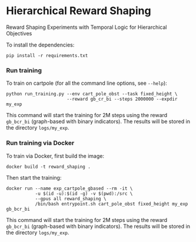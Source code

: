 # Hierarchical Reward Shaping
Reward Shaping Experiments with Temporal Logic for Hierarchical Objectives

To install the dependencies:

```pip install -r requirements.txt```

### Run training 

To train on cartpole (for all the command line options, see `--help`):

```
python run_training.py --env cart_pole_obst --task fixed_height \ 
                       --reward gb_cr_bi --steps 2000000 --expdir my_exp
```

This command will start the training for 2M steps using the reward `gb_bcr_bi` (graph-based with binary indicators).
The results will be stored in the directory `logs/my_exp`.

### Run training via Docker

To train via Docker, first build the image:

```docker build -t reward_shaping .```

Then start the training:

```
docker run --name exp_cartpole_gbased --rm -it \
	       -u $(id -u):$(id -g) -v $(pwd):/src \
	       --gpus all reward_shaping \
	       /bin/bash entrypoint.sh cart_pole_obst fixed_height my_exp gb_bcr_bi
```

This command will start the training for 2M steps using the reward `gb_bcr_bi` (graph-based with binary indicators).
The results will be stored in the directory `logs/my_exp`.


